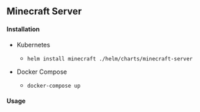 ## Minecraft Server

#### Installation
- Kubernetes
  - `helm install minecraft ./helm/charts/minecraft-server`

- Docker Compose
  - `docker-compose up`

#### Usage